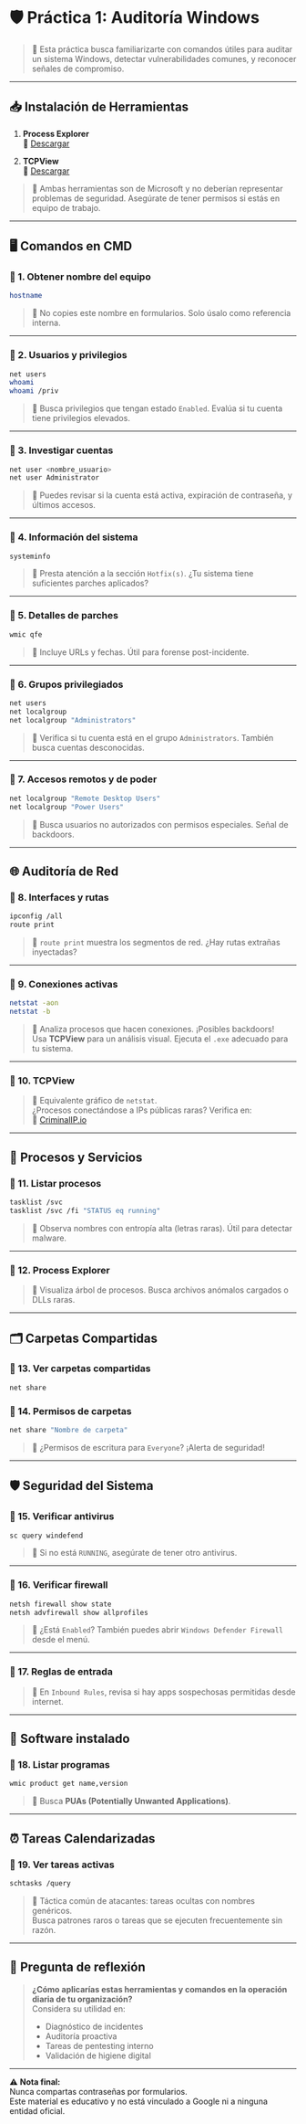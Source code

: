
# 🛡️ Práctica 1: Auditoría Windows

> 📝 Esta práctica busca familiarizarte con comandos útiles para auditar un sistema Windows, detectar vulnerabilidades comunes, y reconocer señales de compromiso.

---

## 📥 Instalación de Herramientas

1. **Process Explorer**  
   🔗 [Descargar](https://bit.ly/3EZDQpr)

2. **TCPView**  
   🔗 [Descargar](https://bit.ly/3Ha7FW8)

> 📝 Ambas herramientas son de Microsoft y no deberían representar problemas de seguridad. Asegúrate de tener permisos si estás en equipo de trabajo.

---

## 🖥️ Comandos en CMD

### 🔹 1. Obtener nombre del equipo
```bash
hostname
```
> 📝 No copies este nombre en formularios. Solo úsalo como referencia interna.

---

### 🔹 2. Usuarios y privilegios
```bash
net users
whoami
whoami /priv
```
> 📝 Busca privilegios que tengan estado `Enabled`. Evalúa si tu cuenta tiene privilegios elevados.

---

### 🔹 3. Investigar cuentas
```bash
net user <nombre_usuario>
net user Administrator
```
> 📝 Puedes revisar si la cuenta está activa, expiración de contraseña, y últimos accesos.

---

### 🔹 4. Información del sistema
```bash
systeminfo
```
> 📝 Presta atención a la sección `Hotfix(s)`. ¿Tu sistema tiene suficientes parches aplicados?

---

### 🔹 5. Detalles de parches
```bash
wmic qfe
```
> 📝 Incluye URLs y fechas. Útil para forense post-incidente.

---

### 🔹 6. Grupos privilegiados
```bash
net users
net localgroup
net localgroup "Administrators"
```
> 📝 Verifica si tu cuenta está en el grupo `Administrators`. También busca cuentas desconocidas.

---

### 🔹 7. Accesos remotos y de poder
```bash
net localgroup "Remote Desktop Users"
net localgroup "Power Users"
```
> 📝 Busca usuarios no autorizados con permisos especiales. Señal de backdoors.

---

## 🌐 Auditoría de Red

### 🔹 8. Interfaces y rutas
```bash
ipconfig /all
route print
```
> 📝 `route print` muestra los segmentos de red. ¿Hay rutas extrañas inyectadas?

---

### 🔹 9. Conexiones activas
```bash
netstat -aon
netstat -b
```
> 📝 Analiza procesos que hacen conexiones. ¡Posibles backdoors!  
> Usa **TCPView** para un análisis visual. Ejecuta el `.exe` adecuado para tu sistema.

---

### 🔹 10. TCPView
> 📝 Equivalente gráfico de `netstat`.  
> ¿Procesos conectándose a IPs públicas raras? Verifica en:  
🔗 [CriminalIP.io](https://www.criminalip.io/)

---

## 🧠 Procesos y Servicios

### 🔹 11. Listar procesos
```bash
tasklist /svc
tasklist /svc /fi "STATUS eq running"
```
> 📝 Observa nombres con entropía alta (letras raras). Útil para detectar malware.

---

### 🔹 12. Process Explorer
> 📝 Visualiza árbol de procesos. Busca archivos anómalos cargados o DLLs raras.

---

## 🗂️ Carpetas Compartidas

### 🔹 13. Ver carpetas compartidas
```bash
net share
```

### 🔹 14. Permisos de carpetas
```bash
net share "Nombre de carpeta"
```
> 📝 ¿Permisos de escritura para `Everyone`? ¡Alerta de seguridad!

---

## 🛡️ Seguridad del Sistema

### 🔹 15. Verificar antivirus
```bash
sc query windefend
```
> 📝 Si no está `RUNNING`, asegúrate de tener otro antivirus.

---

### 🔹 16. Verificar firewall
```bash
netsh firewall show state
netsh advfirewall show allprofiles
```
> 📝 ¿Está `Enabled`? También puedes abrir `Windows Defender Firewall` desde el menú.

---

### 🔹 17. Reglas de entrada
> 📝 En `Inbound Rules`, revisa si hay apps sospechosas permitidas desde internet.

---

## 🧩 Software instalado

### 🔹 18. Listar programas
```bash
wmic product get name,version
```
> 📝 Busca **PUAs (Potentially Unwanted Applications)**.

---

## ⏰ Tareas Calendarizadas

### 🔹 19. Ver tareas activas
```bash
schtasks /query
```
> 📝 Táctica común de atacantes: tareas ocultas con nombres genéricos.  
> Busca patrones raros o tareas que se ejecuten frecuentemente sin razón.

---

## 💬 Pregunta de reflexión

> **¿Cómo aplicarías estas herramientas y comandos en la operación diaria de tu organización?**  
> Considera su utilidad en:
> - Diagnóstico de incidentes
> - Auditoría proactiva
> - Tareas de pentesting interno
> - Validación de higiene digital

---

⚠️ **Nota final:**  
Nunca compartas contraseñas por formularios.  
Este material es educativo y no está vinculado a Google ni a ninguna entidad oficial.

